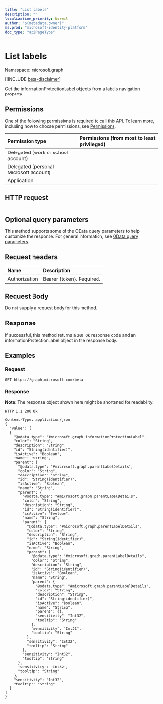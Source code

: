 ```yaml
---
title: "List labels"
description: ""
localization_priority: Normal
author: "$(metadata.owner)"
ms.prod: "microsoft-identity-platform"
doc_type: "apiPageType"
---
```


# List labels

Namespace: microsoft.graph

[!INCLUDE [beta-disclaimer](../../includes/beta-disclaimer.md)]

Get the informationProtectionLabel objects from a labels navigation property.

## Permissions

One of the following permissions is required to call this API. To learn more, including how to choose permissions, see [Permissions](/graph/permissions-reference).

| Permission type                        | Permissions (from most to least privileged) |
| :------------------------------------- | :------------------------------------------ |
| Delegated (work or school account)     |                                             |
| Delegated (personal Microsoft account) |                                             |
| Application                            |                                             |

## HTTP request

<!-- {
  "blockType": "ignored"
}
-->

```http

```

## Optional query parameters

This method supports some of the OData query parameters to help customize the response. For general information, see [OData query parameters](/graph/query-parameters).

## Request headers

| Name          | Description               |
| :------------ | :------------------------ |
| Authorization | Bearer {token}. Required. |

## Request Body

<!-- Actions and Functions -->

<!-- CRUD Methods -->

Do not supply a request body for this method.

## Response

If successful, this method returns a `200 Ok` response code and an informationProtectionLabel object in the response body.

## Examples

### Request

<!-- {
  "blockType": "request",
  "name": "list_labels"
}
-->

```http
GET https://graph.microsoft.com/beta

```

### Response

**Note:** The response object shown here might be shortened for readability.

<!-- {
  "blockType": "response",
  "truncated": true,
  "@odata.type": "$(this.ReturnTypeFullName)"
}
-->

```http
HTTP 1.1 200 Ok

Content-Type: application/json
{
  "value": [
  {
    "@odata.type": "#microsoft.graph.informationProtectionLabel",
    "color": "String",
    "description": "String",
    "id": "String(identifier)",
    "isActive": "Boolean",
    "name": "String",
    "parent": {
      "@odata.type": "#microsoft.graph.parentLabelDetails",
      "color": "String",
      "description": "String",
      "id": "String(identifier)",
      "isActive": "Boolean",
      "name": "String",
      "parent": {
        "@odata.type": "#microsoft.graph.parentLabelDetails",
        "color": "String",
        "description": "String",
        "id": "String(identifier)",
        "isActive": "Boolean",
        "name": "String",
        "parent": {
          "@odata.type": "#microsoft.graph.parentLabelDetails",
          "color": "String",
          "description": "String",
          "id": "String(identifier)",
          "isActive": "Boolean",
          "name": "String",
          "parent": {
            "@odata.type": "#microsoft.graph.parentLabelDetails",
            "color": "String",
            "description": "String",
            "id": "String(identifier)",
            "isActive": "Boolean",
            "name": "String",
            "parent": {
              "@odata.type": "#microsoft.graph.parentLabelDetails",
              "color": "String",
              "description": "String",
              "id": "String(identifier)",
              "isActive": "Boolean",
              "name": "String",
              "parent": {},
              "sensitivity": "Int32",
              "tooltip": "String"
            },
            "sensitivity": "Int32",
            "tooltip": "String"
          },
          "sensitivity": "Int32",
          "tooltip": "String"
        },
        "sensitivity": "Int32",
        "tooltip": "String"
      },
      "sensitivity": "Int32",
      "tooltip": "String"
    },
    "sensitivity": "Int32",
    "tooltip": "String"
  }
]
}

```
